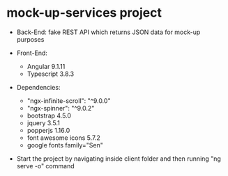 # mock-up-services project

* Back-End: fake REST API which returns JSON data for mock-up purposes

* Front-End:
  - Angular 9.1.11
  - Typescript 3.8.3
 
* Dependencies:
  - "ngx-infinite-scroll": "^9.0.0"
  - "ngx-spinner": "^9.0.2"
  - bootstrap 4.5.0
  - jquery 3.5.1
  - popperjs 1.16.0
  - font awesome icons 5.7.2
  - google fonts family="Sen"
  
 * Start the project by navigating inside client folder and then running "ng serve -o" command
